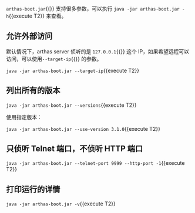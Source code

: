 `arthas-boot.jar`{{}} 支持很多参数，可以执行 `java -jar arthas-boot.jar -h`{{execute T2}} 来查看。

## 允许外部访问

默认情况下，arthas server 侦听的是 `127.0.0.1`{{}} 这个 IP，如果希望远程可以访问，可以使用`--target-ip`{{}} 的参数。

`java -jar arthas-boot.jar --target-ip`{{execute T2}}

## 列出所有的版本

`java -jar arthas-boot.jar --versions`{{execute T2}}

使用指定版本：

`java -jar arthas-boot.jar --use-version 3.1.0`{{execute T2}}

## 只侦听 Telnet 端口，不侦听 HTTP 端口

`java -jar arthas-boot.jar --telnet-port 9999 --http-port -1`{{execute T2}}

## 打印运行的详情

`java -jar arthas-boot.jar -v`{{execute T2}}
